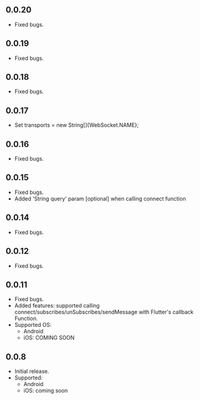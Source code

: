 ## 0.0.20
* Fixed bugs.

## 0.0.19
* Fixed bugs.

## 0.0.18
* Fixed bugs.

## 0.0.17
* Set transports = new String[]{WebSocket.NAME};

## 0.0.16
* Fixed bugs.

## 0.0.15
* Fixed bugs.
* Added 'String query' param [optional] when calling connect function

## 0.0.14
* Fixed bugs.

## 0.0.12
* Fixed bugs.

## 0.0.11
* Fixed bugs.
* Added features: supported calling connect/subscribes/unSubscribes/sendMessage with Flutter's callback Function.
* Supported OS:
    + Android
    + iOS: COMING SOON

## 0.0.8
* Initial release.
* Supported:
    + Android
    + iOS: coming soon
